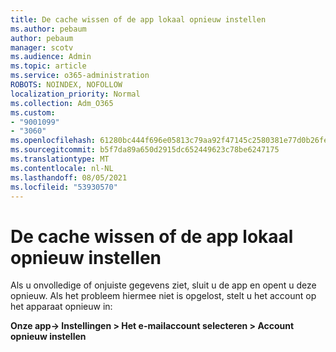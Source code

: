 ```yaml
---
title: De cache wissen of de app lokaal opnieuw instellen
ms.author: pebaum
author: pebaum
manager: scotv
ms.audience: Admin
ms.topic: article
ms.service: o365-administration
ROBOTS: NOINDEX, NOFOLLOW
localization_priority: Normal
ms.collection: Adm_O365
ms.custom:
- "9001099"
- "3060"
ms.openlocfilehash: 61280bc444f696e05813c79aa92f47145c2580381e77d0b26fe6fdca527647a6
ms.sourcegitcommit: b5f7da89a650d2915dc652449623c78be6247175
ms.translationtype: MT
ms.contentlocale: nl-NL
ms.lasthandoff: 08/05/2021
ms.locfileid: "53930570"
---
```

# <a name="clear-the-cache-or-locally-reset-the-app"></a>De cache wissen of de app lokaal opnieuw instellen

Als u onvolledige of onjuiste gegevens ziet, sluit u de app en opent u deze opnieuw.  Als het probleem hiermee niet is opgelost, stelt u het account op het apparaat opnieuw in: 

**Onze app-> Instellingen > Het e-mailaccount selecteren > Account opnieuw instellen**